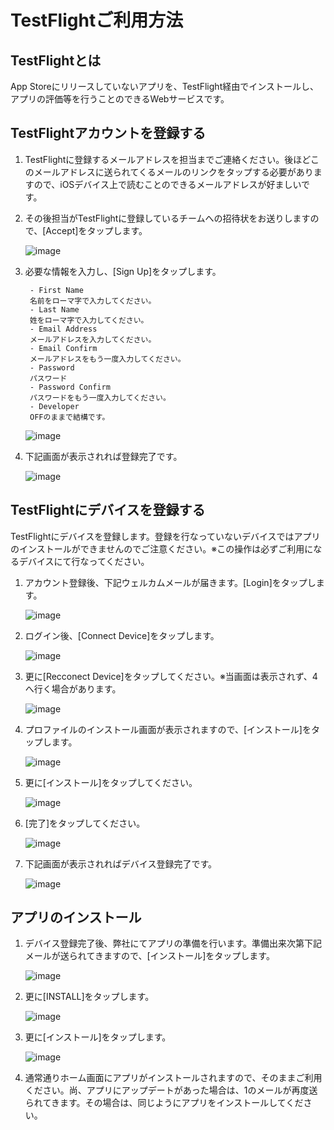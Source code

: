 # TestFlightご利用方法　

## TestFlightとは
App Storeにリリースしていないアプリを、TestFlight経由でインストールし、アプリの評価等を行うことのできるWebサービスです。

## TestFlightアカウントを登録する

1. TestFlightに登録するメールアドレスを担当までご連絡ください。後ほどこのメールアドレスに送られてくるメールのリンクをタップする必要がありますので、iOSデバイス上で読むことのできるメールアドレスが好ましいです。

2. その後担当がTestFlightに登録しているチームへの招待状をお送りしますので、[Accept]をタップします。

	![image](images/01.png)
	
3. 必要な情報を入力し、[Sign Up]をタップします。

		- First Name  
		名前をローマ字で入力してください。
		- Last Name  
		姓をローマ字で入力してください。
		- Email Address  
		メールアドレスを入力してください。
		- Email Confirm  
		メールアドレスをもう一度入力してください。
		- Password  
		パスワード
		- Password Confirm  
		パスワードをもう一度入力してください。
		- Developer  
		OFFのままで結構です。

	![image](images/02.png)	

4. 下記画面が表示されれば登録完了です。
	
	![image](images/03.png)

## TestFlightにデバイスを登録する
TestFlightにデバイスを登録します。登録を行なっていないデバイスではアプリのインストールができませんのでご注意ください。※この操作は必ずご利用になるデバイスにて行なってください。

1. アカウント登録後、下記ウェルカムメールが届きます。[Login]をタップします。

	![image](images/04.png)

2. ログイン後、[Connect Device]をタップします。

	![image](images/05.png)
	
3. 更に[Recconect Device]をタップしてください。※当画面は表示されず、4へ行く場合があります。

	![image](images/06.png)
	
4. プロファイルのインストール画面が表示されますので、[インストール]をタップします。

	![image](images/07.png)
	
5. 更に[インストール]をタップしてください。

	![image](images/08.png)
	
6. [完了]をタップしてください。

	![image](images/09.png)
	
5. 下記画面が表示されればデバイス登録完了です。

	![image](images/10.png)
	
## アプリのインストール

1. デバイス登録完了後、弊社にてアプリの準備を行います。準備出来次第下記メールが送られてきますので、[インストール]をタップします。

	![image](images/11.png)

2. 更に[INSTALL]をタップします。

	![image](images/12.png)
	
3. 更に[インストール]をタップします。

	![image](images/13.png)
	
4. 通常通りホーム画面にアプリがインストールされますので、そのままご利用ください。尚、アプリにアップデートがあった場合は、1のメールが再度送られてきます。その場合は、同じようにアプリをインストールしてください。

